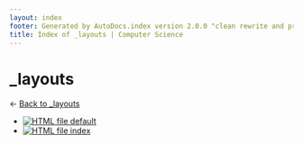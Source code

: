 ```yaml
---
layout: index
footer: Generated by AutoDocs.index version 2.0.0 "clean rewrite and preprocessing" ⓒ Starwort, 2020
title: Index of _layouts | Computer Science
---
```


# _layouts

← [Back to _layouts](..)

- [![HTML file](https://img.icons8.com/windows/512/4a90e2/regular-document.png) default](_layouts/default.html)
- [![HTML file](https://img.icons8.com/windows/512/4a90e2/regular-document.png) index](_layouts/index.html)
